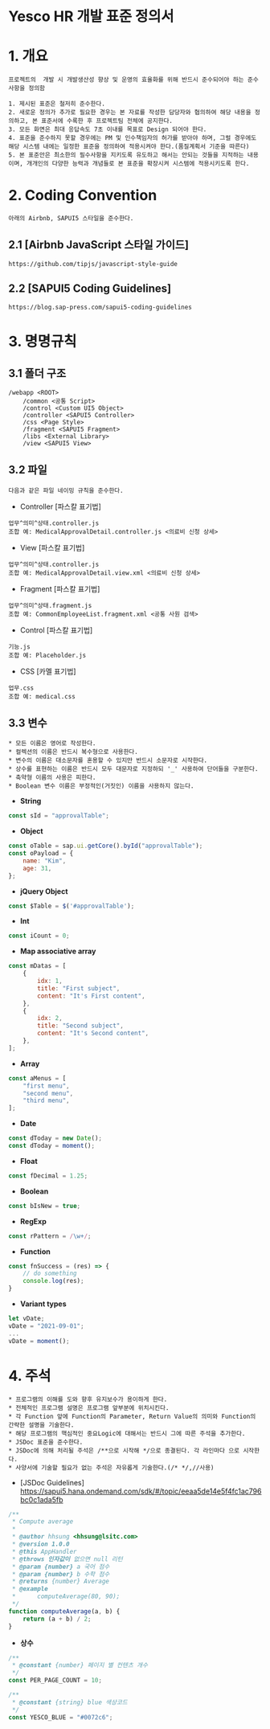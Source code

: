 Yesco HR 개발 표준 정의서
========================

# 1. 개요
    프로젝트의  개발 시 개발생산성 향상 및 운영의 효율화를 위해 반드시 준수되어야 하는 준수사항을 정의함

    1. 제시된 표준은 철저히 준수한다.
    2. 새로운 정의가 추가로 필요한 경우는 본 자료를 작성한 담당자와 협의하여 해당 내용을 정의하고, 본 표준서에 수록한 후 프로젝트팀 전체에 공지한다.
    3. 모든 화면은 최대 응답속도 7초 이내를 목표로 Design 되어야 한다.
    4. 표준을 준수하지 못할 경우에는 PM 및 인수책임자의 허가를 받아야 하며, 그럴 경우에도 해당 시스템 내에는 일정한 표준을 정의하여 적용시켜야 한다.(품질계획서 기준을 따른다)
    5. 본 표준안은 최소한의 필수사항을 지키도록 유도하고 해서는 안되는 것들을 지적하는 내용이며, 개개인의 다양한 능력과 개념들로 본 표준을 확장시켜 시스템에 적용시키도록 한다.

# 2. Coding Convention 
    아래의 Airbnb, SAPUI5 스타일을 준수한다.
## 2.1 [Airbnb JavaScript 스타일 가이드]
    https://github.com/tipjs/javascript-style-guide
## 2.2 [SAPUI5 Coding Guidelines]
    https://blog.sap-press.com/sapui5-coding-guidelines

# 3. 명명규칙
## 3.1 폴더 구조
    /webapp <ROOT>
        /common <공통 Script>
        /control <Custom UI5 Object>
        /controller <SAPUI5 Controller>
        /css <Page Style>
        /fragment <SAPUI5 Fragment>
        /libs <External Library>
        /view <SAPUI5 View>
## 3.2 파일
    다음과 같은 파일 네이밍 규칙을 준수한다.

* Controller [파스칼 표기법]
```
업무^의미^상태.controller.js 
조합 예: MedicalApprovalDetail.controller.js <의료비 신청 상세>
```
* View [파스칼 표기법]
```
업무^의미^상태.controller.js
조합 예: MedicalApprovalDetail.view.xml <의료비 신청 상세>
```
* Fragment [파스칼 표기법]
```
업무^의미^상태.fragment.js
조합 예: CommonEmployeeList.fragment.xml <공통 사원 검색>
```
* Control [파스칼 표기법]
```
기능.js
조합 예: Placeholder.js
```
* CSS [카멜 표기법]
```
업무.css
조합 예: medical.css
```
## 3.3 변수
    * 모든 이름은 영어로 작성한다.
    * 컬렉션의 이름은 반드시 복수형으로 사용한다.
    * 변수의 이름은 대소문자를 혼용할 수 있지만 반드시 소문자로 시작한다.
    * 상수를 표현하는 이름은 반드시 모두 대문자로 지정하되 '_' 사용하여 단어들을 구분한다.
    * 축약형 이름의 사용은 피한다.
    * Boolean 변수 이름은 부정적인(거짓인) 이름을 사용하지 않는다.
* **String**
```javascript
const sId = "approvalTable";
```
* **Object**
```javascript
const oTable = sap.ui.getCore().byId("approvalTable");
const oPayload = {
    name: "Kim",
    age: 31,
};
```
* **jQuery Object**
```javascript
const $Table = $('#approvalTable');
```
* **Int**
```javascript
const iCount = 0;
```
* **Map associative array**
```javascript
const mDatas = [
    {
        idx: 1,
        title: "First subject",
        content: "It's First content",
    },
    {
        idx: 2,
        title: "Second subject",
        content: "It's Second content",
    },
];
```
* **Array**
```javascript
const aMenus = [
    "first menu",
    "second menu",
    "third menu",
];
```
* **Date**
```javascript
const dToday = new Date();
const dToday = moment();
```
* **Float**
```javascript
const fDecimal = 1.25;
```
* **Boolean**
```javascript
const bIsNew = true;
```
* **RegExp**
```javascript
const rPattern = /\w+/;
```
* **Function**
```javascript
const fnSuccess = (res) => {
    // do something
    console.log(res);
}
```
* **Variant types**
```javascript
let vDate;
vDate = "2021-09-01";
...
vDate = moment();
```

# 4. 주석
    * 프로그램의 이해를 도와 향후 유지보수가 용이하게 한다.
    * 전체적인 프로그램 설명은 프로그램 앞부분에 위치시킨다.
    * 각 Function 앞에 Function의 Parameter, Return Value의 의미와 Function의 간략한 설명을 기술한다.
    * 해당 프로그램의 핵심적인 중요Logic에 대해서는 반드시 그에 따른 주석을 추가한다.
    * JSDoc 표준을 준수한다.
    * JSDoc에 의해 처리될 주석은 /**으로 시작해 */으로 종결된다. 각 라인마다 으로 시작한다.
    * 사양서에 기술할 필요가 없는 주석은 자유롭게 기술한다.(/* */,//사용)

* [JSDoc Guidelines]
    https://sapui5.hana.ondemand.com/sdk/#/topic/eeaa5de14e5f4fc1ac796bc0c1ada5fb

```javascript
/**
 * Compute average
 * 
 * @author hhsung <hhsung@lsitc.com>
 * @version 1.0.0
 * @this AppHandler
 * @throws 인자값이 없으면 null 리턴
 * @param {number} a 국어 점수
 * @param {number} b 수학 점수
 * @returns {number} Average
 * @example
 *      computeAverage(80, 90);
 */
function computeAverage(a, b) {
    return (a + b) / 2;
}
```
* **상수**
```javascript
/**
 * @constant {number} 페이지 별 컨텐츠 개수
 */
const PER_PAGE_COUNT = 10;

/**
 * @constant {string} blue 색상코드
 */
const YESCO_BLUE = "#0072c6";
```
